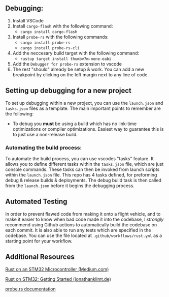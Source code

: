## Debugging:
1. Install VSCode
2. Install `cargo-flash` with the following command:
   - `cargo install cargo-flash`
4. Install `probe-rs` with the following commands:
   - `cargo install probe-rs`
   - `cargo install probe-rs-cli`
5. Add the neccesary build target with the following command:
    - `rustup target install thumbv7m-none-eabi`
6. Add the `Debugger for probe-rs` extension to vscode
4. The rest "should" already be setup & work. You can add a new breakpoint by clicking on the left margin next to any line of code.

## Setting up debugging for a new project
To set up debugging within a new project, you can use the `launch.json` and `tasks.json` files as a template. The main important points to remember are the following:
- To debug you **must** be using a build which has no link-time optimizations or compiler optimizations. Easiest way to guarantee this is to just use a non-release build.

### Automating the build process:
To automate the build process, you can use vscodes "tasks" feature. It allows you to define different tasks within the `tasks.json` file, which are just console commands. These tasks can then be invoked from launch scripts within the `launch.json` file. This repo has 4 tasks defined, for preforming debug & release builds & deployments. The debug build task is then called from the `launch.json` before it begins the debugging process.

## Automated Testing
In order to prevent flawed code from making it onto a flight vehicle, and to make it easier to know when bad code made it into the codebase, I *strongly* recommend using Github actions to automatically build the codebase on each commit. It is also able to run any tests which are specified in the codebase. You can use the file located at `.github/workflows/rust.yml` as a starting point for your workflow.

## Additional Resources
[Rust on an STM32 Microcontroller (Medium.com)](https://medium.com/digitalfrontiers/rust-on-a-stm32-microcontroller-90fac16f6342)

[Rust on STM32: Getting Started (jonathanklimt.de)](https://jonathanklimt.de/electronics/programming/embedded-rust/rust-on-stm32-2/)

[probe.rs documentation](https://probe.rs/docs/getting-started/installation/)
